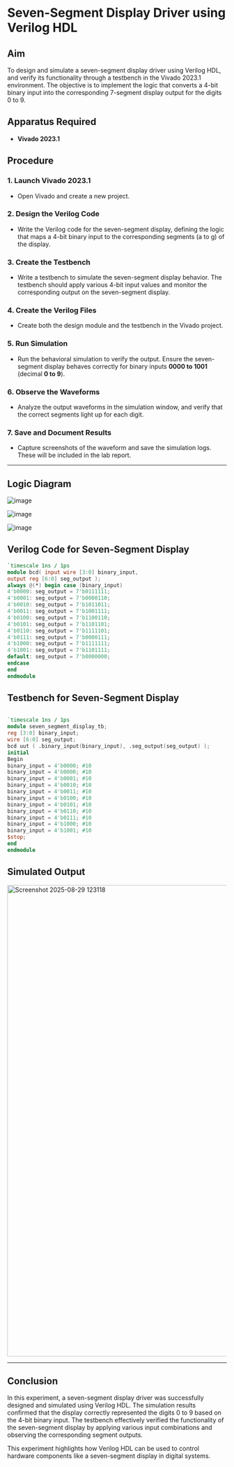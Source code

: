 # Seven-Segment Display Driver using Verilog HDL

## Aim  
To design and simulate a seven-segment display driver using Verilog HDL, and verify its functionality through a testbench in the Vivado 2023.1 environment. The objective is to implement the logic that converts a 4-bit binary input into the corresponding 7-segment display output for the digits 0 to 9.

## Apparatus Required  
- **Vivado 2023.1**  

## Procedure  

### 1. Launch Vivado 2023.1  
- Open Vivado and create a new project.  

### 2. Design the Verilog Code  
- Write the Verilog code for the seven-segment display, defining the logic that maps a 4-bit binary input to the corresponding segments (a to g) of the display.  

### 3. Create the Testbench  
- Write a testbench to simulate the seven-segment display behavior. The testbench should apply various 4-bit input values and monitor the corresponding output on the seven-segment display.  

### 4. Create the Verilog Files  
- Create both the design module and the testbench in the Vivado project.  

### 5. Run Simulation  
- Run the behavioral simulation to verify the output. Ensure the seven-segment display behaves correctly for binary inputs **0000 to 1001** (decimal **0 to 9**).  

### 6. Observe the Waveforms  
- Analyze the output waveforms in the simulation window, and verify that the correct segments light up for each digit.  

### 7. Save and Document Results  
- Capture screenshots of the waveform and save the simulation logs. These will be included in the lab report.  

---
## Logic Diagram

![image](https://github.com/user-attachments/assets/e561cdb5-b1b0-42d0-94f5-e1efaec9704c)

![image](https://github.com/user-attachments/assets/dc32254e-f88d-471a-a2ba-e4ec5eb3fc11)

![image](https://github.com/user-attachments/assets/a8a8921e-0a37-4697-86d8-0c43cd8aef5a)

## Verilog Code for Seven-Segment Display  

```verilog
`timescale 1ns / 1ps
module bcd( input wire [3:0] binary_input,
output reg [6:0] seg_output );
always @(*) begin case (binary_input)
4'b0000: seg_output = 7'b0111111;
4'b0001: seg_output = 7'b0000110;
4'b0010: seg_output = 7'b1011011;
4'b0011: seg_output = 7'b1001111;
4'b0100: seg_output = 7'b1100110;
4'b0101: seg_output = 7'b1101101;
4'b0110: seg_output = 7'b1111101;
4'b0111: seg_output = 7'b0000111;
4'b1000: seg_output = 7'b1111111;
4'b1001: seg_output = 7'b1101111;
default: seg_output = 7'b0000000;
endcase
end
endmodule
```
## Testbench for Seven-Segment Display
```verilog

`timescale 1ns / 1ps
module seven_segment_display_tb;
reg [3:0] binary_input;
wire [6:0] seg_output;
bcd uut ( .binary_input(binary_input), .seg_output(seg_output) );
initial
Begin
binary_input = 4'b0000; #10
binary_input = 4'b0000; #10
binary_input = 4'b0001; #10
binary_input = 4'b0010; #10
binary_input = 4'b0011; #10
binary_input = 4'b0100; #10
binary_input = 4'b0101; #10
binary_input = 4'b0110; #10
binary_input = 4'b0111; #10
binary_input = 4'b1000; #10
binary_input = 4'b1001; #10
$stop;
end
endmodule
```
## Simulated Output

<img width="1919" height="1079" alt="Screenshot 2025-08-29 123118" src="https://github.com/user-attachments/assets/ab712af3-5e14-4a76-ba75-0aa5b1155be7" />


---

## Conclusion
In this experiment, a seven-segment display driver was successfully designed and simulated using Verilog HDL. The simulation results confirmed that the display correctly represented the digits 0 to 9 based on the 4-bit binary input. The testbench effectively verified the functionality of the seven-segment display by applying various input combinations and observing the corresponding segment outputs.

This experiment highlights how Verilog HDL can be used to control hardware components like a seven-segment display in digital systems.
